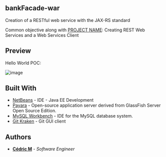 ## bankFacade-war

Creation of a RESTful web service with the JAX-RS standard

Common objective along with [PROJECT NAME](https://github.com/Cedric-M/PROJECTNAME): Creating REST Web Services and a Web Services Client

## Preview

Hello World POC:

![image](https://user-images.githubusercontent.com/19567048/58238705-0cf4d500-7d48-11e9-98a4-0f601423b070.png)



## Built With

* [NetBeans](https://netbeans.org/) - IDE - Java EE Development
* [Payara](https://www.payara.fish/) - Open-source application server derived from GlassFish Server Open Source Edition.
* [MySQL Workbench](https://www.mysql.com/products/workbench/) - IDE for the MySQL database system.
* [Git Kraken](https://www.gitkraken.com/) - Git GUI client


## Authors

* **[Cédric M](https://github.com/Cedric-M)** - *Software Engineer*
